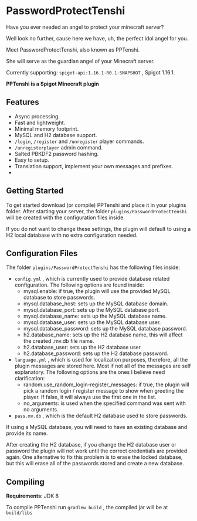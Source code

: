 # PasswordProtectTenshi

Have you ever needed an angel to protect your minecraft server?

Well look no further, cause here we have, uh, the perfect idol angel for you.

Meet PasswordProtectTenshi, also known as PPTenshi.

She will serve as the guardian angel of your Minecraft server.

Currently supporting: `spigot-api:1.16.1-R0.1-SNAPSHOT` , Spigot 1.16.1.

**PPTenshi is a Spigot Minecraft plugin**

## Features

- Async processing.
- Fast and lightweight.
- Minimal memory footprint.
- MySQL and H2 database support.
- `/login`, `/register` and `/unregister` player commands.
- `/unregisterplayer` admin command.
- Salted PBKDF2 password hashing.
- Easy to setup. 
- Translation support, implement your own messages and prefixes.
- 
## Getting Started 

To get started download (or compile) PPTenshi and place it in your plugins folder. After starting your server, the folder `plugins/PasswordProtectTenshi` will be created with the configuration files inside. 

If you do not want to change these settings, the plugin will default to using a H2 local database with no extra configuration needed.

## Configuration Files

The folder `plugins/PasswordProtectTenshi` has the following files inside: 

- `config.yml` , which is currently used to provide database related configuration. The following options are found inside:
  -  mysql.enable: if true, the plugin will use the provided MySQL database to store passwords.
  - mysql.database_host: sets up the MySQL database domain.
  - mysql.database_port: sets up the MySQL database port.
  - mysql.database_name: sets up the MySQL database name.
  - mysql.database_user: sets up the MySQL database user.
  - mysql.database_password: sets up the MySQL database password.
  - h2.database_name: sets up the H2 database name, this will affect the created .mv.db file name.
  - h2.database_user: sets up the H2 database user.
  - h2.database_password: sets up the H2 database password.
- `language.yml` , which is used for localization purposes, therefore, all the plugin messages are stored here. Most if not all of the messages are self explanatory. The following options are the ones I believe need clarification:
  - random.use_random_login-register_messages: if true, the plugin will pick a random login / register message to show when greeting the player. If false, it will always use the first one in the list.
  - no_arguments: is used when the specified command was sent with no arguments.
- `pass.mv.db` , which is the default H2 database used to store passwords.

If using a MySQL database, you will need to have an existing database and provide its name.

After creating the H2 database, if you change the H2 database user or password the plugin will not work until the correct credentials are provided again. One alternative to fix this problem is to erase the locked database, but this will erase all of the passwords stored and create a new database.

## Compiling
**Requirements**: 
JDK 8

To compile PPTenshi run `gradlew build` , the compiled jar will be at `build/libs`